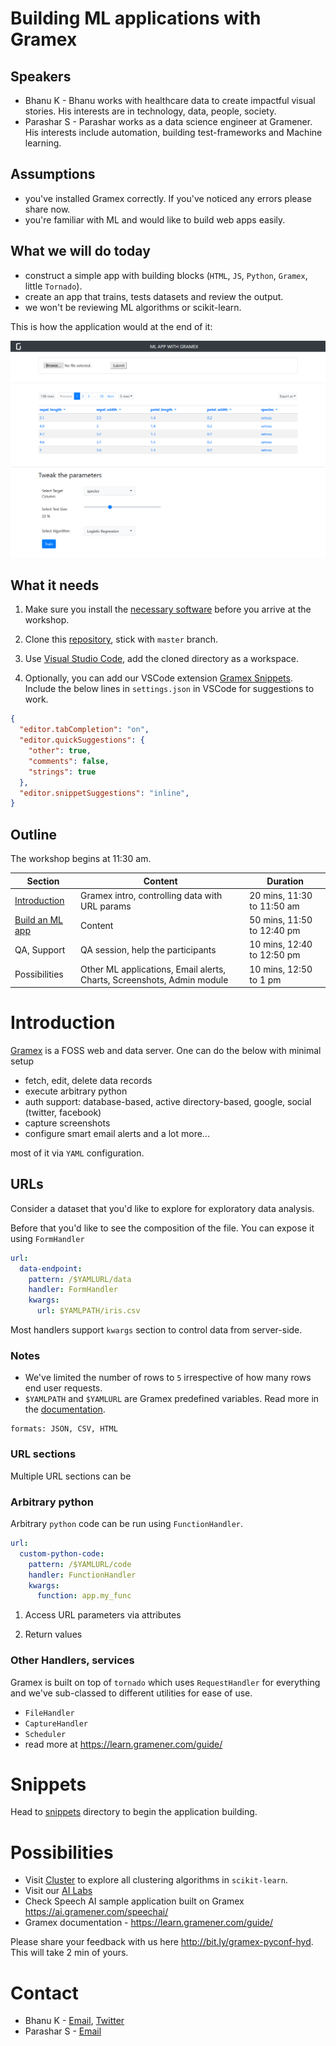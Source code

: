 
# Building ML applications with Gramex

## Speakers

- Bhanu K - Bhanu works with healthcare data to create impactful visual stories. His interests are in technology, data, people, society.
- Parashar S - Parashar works as a data science engineer at Gramener. His interests include automation, building test-frameworks and Machine learning.

## Assumptions

- you've installed Gramex correctly. If you've noticed any errors please share now.
- you're familiar with ML and would like to build web apps easily.

## What we will do today

- construct a simple app with building blocks (`HTML`, `JS`, `Python`, `Gramex`, little `Tornado`).
- create an app that trains, tests datasets and review the output.
- we won't be reviewing ML algorithms or scikit-learn.

This is how the application would at the end of it:

![final page](snippets/images/final.png)

## What it needs

1) Make sure you install the [necessary software](install.md) before you arrive at the workshop.

2) Clone this [repository](https://github.com/gramexrecipes/gramex-ml-workshop/), stick with `master` branch.

3) Use [Visual Studio Code](https://code.visualstudio.com/), add the cloned directory as a workspace.

4) Optionally, you can add our VSCode extension [Gramex Snippets](https://marketplace.visualstudio.com/items?itemName=gramener.gramexsnippets). Include the below lines in `settings.json` in VSCode for suggestions to work.

```json
{
  "editor.tabCompletion": "on",
  "editor.quickSuggestions": {
    "other": true,
    "comments": false,
    "strings": true
  },
  "editor.snippetSuggestions": "inline",
}
```

## Outline

The workshop begins at 11:30 am.

| Section | Content | Duration |
| ------- | ------- | -------- |
| [Introduction](#introduction) | Gramex intro, controlling data with URL params | 20 mins, 11:30 to 11:50 am |
| [Build an ML app](#snippets) | Content | 50 mins, 11:50 to 12:40 pm |
| QA, Support | QA session, help the participants | 10 mins, 12:40 to 12:50 pm |
| Possibilities | Other ML applications, Email alerts, Charts, Screenshots, Admin module | 10 mins, 12:50 to 1 pm |

# Introduction

[Gramex](https://learn.gramener.com/guide/) is a FOSS web and data server. One can do the below with minimal setup

- fetch, edit, delete data records
- execute arbitrary python
- auth support: database-based, active directory-based, google, social (twitter, facebook)
- capture screenshots
- configure smart email alerts and a lot more...

most of it via `YAML` configuration.

## URLs

Consider a dataset that you'd like to explore for exploratory data analysis.

Before that you'd like to see the composition of the file. You can expose it using `FormHandler`

```YAML
url:
  data-endpoint:
    pattern: /$YAMLURL/data
    handler: FormHandler
    kwargs:
      url: $YAMLPATH/iris.csv
```

Most handlers support `kwargs` section to control data from server-side.

### Notes

- We've limited the number of rows to `5` irrespective of how many rows end user requests.
- `$YAMLPATH` and `$YAMLURL` are Gramex predefined variables. Read more in the [documentation](https://learn.gramener.com/guide/config/#predefined-variables).

```
formats: JSON, CSV, HTML
```

### URL sections
Multiple URL sections can be 

### Arbitrary python
Arbitrary `python` code can be run using `FunctionHandler`.

```YAML
url:
  custom-python-code:
    pattern: /$YAMLURL/code
    handler: FunctionHandler
    kwargs:
      function: app.my_func
```

1. Access URL parameters via attributes

2. Return values


### Other Handlers, services

Gramex is built on top of `tornado` which uses `RequestHandler` for everything and we've sub-classed to different utilities for ease of use.

- `FileHandler`
- `CaptureHandler`
- `Scheduler`
- read more at https://learn.gramener.com/guide/

# Snippets

Head to [snippets](snippets) directory to begin the application building.

# Possibilities

- Visit [Cluster](https://gramener.com/cluster) to explore all clustering algorithms in `scikit-learn`.
- Visit our [AI Labs](https://gramener.com/ailabs/)
- Check Speech AI sample application built on Gramex https://ai.gramener.com/speechai/
- Gramex documentation - https://learn.gramener.com/guide/

Please share your feedback with us here http://bit.ly/gramex-pyconf-hyd. This will take 2 min of yours.

# Contact

- Bhanu K - [Email](bhanu.kamapantula@gramener.com), [Twitter](twitter.com/thoughtisdead)
- Parashar S - [Email](parashar.sangle@gramener.com)
